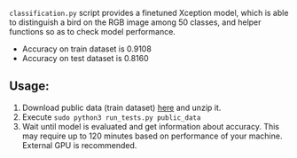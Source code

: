 `classification.py` script provides a finetuned Xception model, which is able to distinguish a bird on the RGB image among 50 classes, 
and helper functions so as to check model performance.
- Accuracy on train dataset is 0.9108
- Accuracy on test dataset is 0.8160

## Usage:
1. Download public data (train dataset) [here](https://cloud.mail.ru/public/Ft4T/vqvxvmkYQ) and unzip it.
2. Execute `sudo python3 run_tests.py public_data`
3. Wait until model is evaluated and get information about accuracy. 
This may require up to 120 minutes based on performance of your machine. External GPU is recommended.
